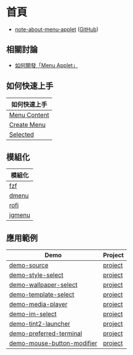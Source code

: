 

# 首頁

* [note-about-menu-applet](https://samwhelp.github.io/note-about-menu-applet/) ([GitHub](https://github.com/samwhelp/note-about-menu-applet))


## 相關討論

* [如何開發「Menu Applet」](https://www.ubuntu-tw.org/modules/newbb/viewtopic.php?post_id=364454#forumpost364454)


## 如何快速上手

| 如何快速上手 |
| --- |
| [Menu Content](https://samwhelp.github.io/note-about-menu-applet/read/start/menu-content.html) |
| [Create Menu](https://samwhelp.github.io/note-about-menu-applet/read/start/create-menu.html) |
| [Selected](https://samwhelp.github.io/note-about-menu-applet/read/start/selected.html)


## 模組化

| 模組化 |
| --- |
| [fzf](https://samwhelp.github.io/note-about-menu-applet/read/start/modularize/fzf.html) |
| [dmenu](https://samwhelp.github.io/note-about-menu-applet/read/start/modularize/dmenu.html) |
| [rofi](https://samwhelp.github.io/note-about-menu-applet/read/start/modularize/rofi.html) |
| [jgmenu](https://samwhelp.github.io/note-about-menu-applet/read/start/modularize/jgmenu.html) |


## 應用範例

| Demo | Project |
| --- | --- |
| [demo-source](https://samwhelp.github.io/note-about-menu-applet/read/demo/demo-source.html) | [project](https://github.com/samwhelp/note-about-menu-applet/tree/gh-pages/_demo/prototype/menu-applet/demo-application/demo-source) |
| [demo-style-select](https://samwhelp.github.io/note-about-menu-applet/read/demo/demo-style-select.html) | [project](https://github.com/samwhelp/note-about-menu-applet/tree/gh-pages/_demo/prototype/menu-applet/demo-application/demo-style-select) |
| [demo-wallpaper-select](https://samwhelp.github.io/note-about-menu-applet/read/demo/demo-wallpaper-select.html) | [project](https://github.com/samwhelp/note-about-menu-applet/tree/gh-pages/_demo/prototype/menu-applet/demo-application/demo-wallpaper-select) |
| [demo-template-select](https://samwhelp.github.io/note-about-menu-applet/read/demo/demo-template-select.html) | [project](https://github.com/samwhelp/note-about-menu-applet/tree/gh-pages/_demo/prototype/menu-applet/demo-application/demo-template-select) |
| [demo-media-player](https://samwhelp.github.io/note-about-menu-applet/read/demo/demo-media-player.html) | [project](https://github.com/samwhelp/note-about-menu-applet/tree/gh-pages/_demo/prototype/menu-applet/demo-application/demo-media-player) |
| [demo-im-select](https://samwhelp.github.io/note-about-menu-applet/read/demo/demo-im-select.html) | [project](https://github.com/samwhelp/note-about-menu-applet/tree/gh-pages/_demo/prototype/menu-applet/demo-application/demo-im-select) |
| [demo-tint2-launcher](https://samwhelp.github.io/note-about-menu-applet/read/demo/demo-tint2-launcher.html) | [project](https://github.com/samwhelp/note-about-menu-applet/tree/gh-pages/_demo/prototype/menu-applet/demo-application/demo-tint2-launcher) |
| [demo-preferred-terminal](https://samwhelp.github.io/note-about-menu-applet/read/demo/demo-preferred-terminal.html) | [project](https://github.com/samwhelp/note-about-menu-applet/tree/gh-pages/_demo/prototype/menu-applet/demo-application/demo-preferred-terminal) |
| [demo-mouse-button-modifier](https://samwhelp.github.io/note-about-menu-applet/read/demo/demo-mouse-button-modifier.html) | [project](https://github.com/samwhelp/note-about-menu-applet/tree/gh-pages/_demo/prototype/menu-applet/demo-application/demo-mouse-button-modifier) |
